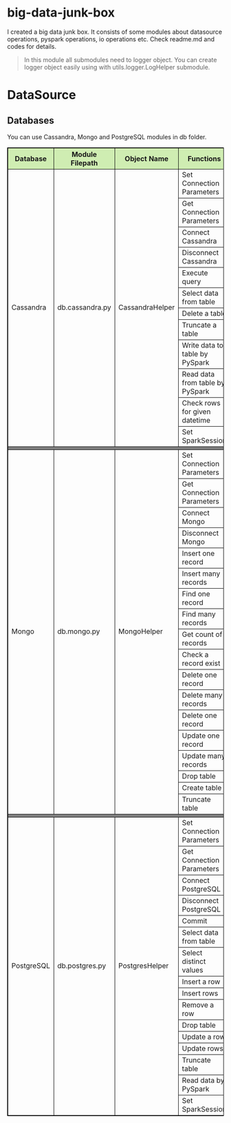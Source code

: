 <style>
table, th, td {
  border: 1px solid black;
  border-collapse: collapse;
}

thead{
  background-color: rgba(100, 200, 5, 0.3);
}

tr {
  border-bottom: 1px solid #ddd;
}

.bg{
background-color: grey;
}


</style>

# big-data-junk-box
I created a big data junk box. It consists of some modules about datasource operations, pyspark operations, io operations etc. Check readme.md and codes for details.

> In this module all submodules need to logger object. You can create logger object easily using with utils.logger.LogHelper submodule.
# DataSource 

## Databases

You can use Cassandra, Mongo and PostgreSQL modules in db folder.



<table>
    <thead>
        <tr>
            <th> Database</th>
            <th> Module Filepath</th>
            <th> Object Name</th>
            <th> Functions</th>
        </tr>
    </thead>
    <tbody>
        <tr>
            <td rowspan=12>Cassandra</td>
            <td rowspan=12>db.cassandra.py</td>
            <td rowspan=12>CassandraHelper</td>
            <td>Set Connection Parameters</td>
        </tr>
        <tr>
            <td>Get Connection Parameters</td>
        </tr>
        <tr>
            <td>Connect Cassandra</td>
        </tr>
        <tr>
            <td>Disconnect Cassandra</td>
        </tr>
        <tr>
            <td>Execute query</td>
        </tr>
        <tr>
            <td>Select data from table</td>
        </tr>
        <tr>
            <td>Delete a table</td>
        </tr>
        <tr>
            <td>Truncate a table</td>
        </tr>
        <tr>
            <td>Write data to table by PySpark</td>
        </tr>
        <tr>
            <td>Read data from table by PySpark</td>
        </tr>
        <tr>
            <td>Check rows for given datetime</td>
        </tr>
 <tr>
            <td>Set SparkSession</td>
        </tr>
    <tr>    <td class="bg" colspan=4>
    </td></tr>
    <tr>
            <td rowspan=18>Mongo</td>
            <td rowspan=18>db.mongo.py</td>
            <td rowspan=18>MongoHelper</td>
            <td>Set Connection Parameters</td>
        </tr>
        <tr>
            <td>Get Connection Parameters</td>
        </tr>
        <tr>
            <td>Connect Mongo</td>
        </tr>
        <tr>
            <td>Disconnect Mongo</td>
        </tr>
        <tr>
            <td>Insert one record</td>
        </tr>
        <tr>
            <td>Insert many records</td>
        </tr>
        <tr>
            <td>Find one record</td>
        </tr>
        <tr>
            <td>Find many records</td>
        </tr>
        <tr>
            <td>Get count of records</td>
        </tr>
        <tr>
            <td>Check a record exist</td>
        </tr>
        <tr>
            <td>Delete one record</td>
        </tr>
        <tr>
            <td>Delete many records</td>
        </tr>
        <tr>
            <td>Delete one record</td>
        </tr>
        <tr>
            <td>Update one record</td>
        </tr>
        <tr>
            <td>Update many records</td>
        </tr>
        <tr>
            <td>Drop table</td>
        </tr>
        <tr>
            <td>Create table</td>
        </tr>
        <tr>
            <td>Truncate table</td>
        </tr>
    <tr>   
    <td class="bg" colspan=4>
    </td>
    </tr>
    <tr>
            <td rowspan=16>PostgreSQL</td>
            <td rowspan=16>db.postgres.py</td>
            <td rowspan=16>PostgresHelper</td>
            <td>Set Connection Parameters</td>
        </tr>
        <tr>
            <td>Get Connection Parameters</td>
        </tr>
         <tr>
            <td>Connect PostgreSQL</td>
        </tr>
     <tr>
            <td>Disconnect PostgreSQL</td>
        </tr>
 <tr>
            <td>Commit</td>
        </tr>
 <tr>
            <td>Select data from table</td>
        </tr>
 <tr>
            <td>Select distinct values</td>
        </tr>
 <tr>
            <td>Insert a row</td>
        </tr>
 <tr>
            <td>Insert rows</td>
        </tr>
 <tr>
            <td>Remove a row</td>
        </tr>
 <tr>
            <td>Drop table</td>
        </tr>
 <tr>
            <td>Update a row</td>
        </tr>
 <tr>
            <td>Update rows</td>
        </tr>
 <tr>
            <td>Truncate table</td>
        </tr>
 <tr>
            <td>Read data by PySpark</td>
        </tr>
 <tr>
            <td>Set SparkSession</td>
        </tr>
    </tbody>
</table>

